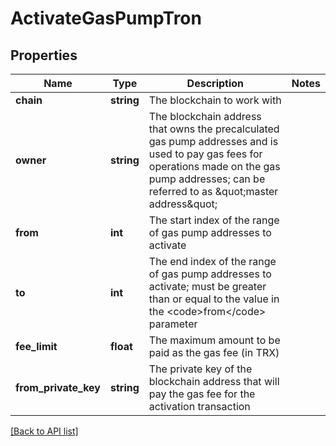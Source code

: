 # ActivateGasPumpTron

## Properties

Name | Type | Description | Notes
------------ | ------------- | ------------- | -------------
**chain** | **string** | The blockchain to work with |
**owner** | **string** | The blockchain address that owns the precalculated gas pump addresses and is used to pay gas fees for operations made on the gas pump addresses; can be referred to as \&quot;master address\&quot; |
**from** | **int** | The start index of the range of gas pump addresses to activate |
**to** | **int** | The end index of the range of gas pump addresses to activate; must be greater than or equal to the value in the &lt;code&gt;from&lt;/code&gt; parameter |
**fee_limit** | **float** | The maximum amount to be paid as the gas fee (in TRX) |
**from_private_key** | **string** | The private key of the blockchain address that will pay the gas fee for the activation transaction |

[[Back to API list]](../../README.md#api-endpoints)
